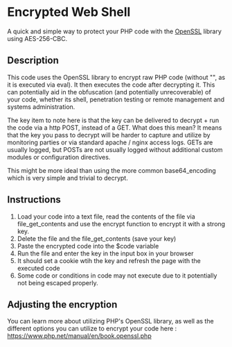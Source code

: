 # Encrypted Web Shell

A quick and simple way to protect your PHP code with the [OpenSSL](https://www.php.net/manual/en/book.openssl.php) library using AES-256-CBC.

## Description

This code uses the OpenSSL library to encrypt raw PHP code (without "<?php ?>", as it is executed via eval).
It then executes the code after decrypting it. This can potentially aid in the obfuscation (and potentially unrecoverable)
of your code, whether its shell, penetration testing or remote management and systems administration.

The key item to note here is that the key can be delivered to decrypt + run the code via a http POST, instead of a GET.
What does this mean? It means that the key you pass to decrypt will be harder to capture and utilize by monitoring parties or
via standard apache / nginx access logs. GETs are usually logged, but POSTs are not usually logged without additional
custom modules or configuration directives.

This might be more ideal than using the more common base64_encoding which is very simple and trivial to decrypt.


## Instructions

1. Load your code into a text file, read the contents of the file via file_get_contents and use the encrypt function to encrypt it with
a strong key.
2. Delete the file and the file_get_contents (save your key)
3. Paste the encrypted code into the $code variable
4. Run the file and enter the key in the input box in your browser
5. It should set a cookie wtih the key and refresh the page with the executed code
6. Some code or conditions in code may not execute due to it potentially not being escaped properly.

## Adjusting the encryption

You can learn more about utilizing PHP's OpenSSL library, as well as the different options you can utilize to encrypt your code here : https://www.php.net/manual/en/book.openssl.php 


